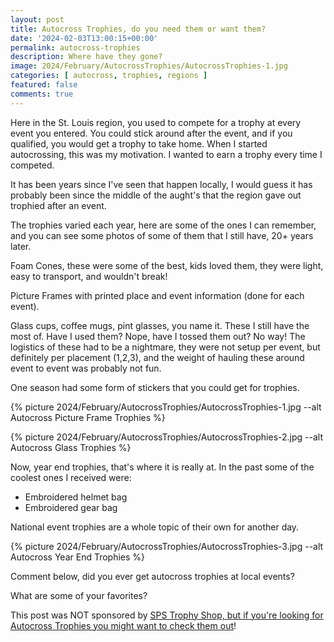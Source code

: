 ```yaml
---
layout: post
title: Autocross Trophies, do you need them or want them? 
date: '2024-02-03T13:00:15+00:00'
permalink: autocross-trophies
description: Where have they gone?
image: 2024/February/AutocrossTrophies/AutocrossTrophies-1.jpg
categories: [ autocross, trophies, regions ]
featured: false
comments: true
---
```

Here in the St. Louis region, you used to compete for a trophy at every event you entered. You could stick around after the event, and if you qualified, you would get a trophy to take home. When I started autocrossing, this was my motivation. I wanted to earn a trophy every time I competed.

It has been years since I've seen that happen locally, I would guess it has probably been since the middle of the aught's that the region gave out trophied after an event. 

The trophies varied each year, here are some of the ones I can remember, and you can see some photos of some of them that I still have, 20+ years later.

Foam Cones, these were some of the best, kids loved them, they were light, easy to transport, and wouldn't break! 

Picture Frames with printed place and event information (done for each event).

Glass cups, coffee mugs, pint glasses, you name it. These I still have the most of. Have I used them? Nope, have I tossed them out? No way! The logistics of these had to be a nightmare, they were not setup per event, but definitely per placement (1,2,3), and the weight of hauling these around event to event was probably not fun.

One season had some form of stickers that you could get for trophies.


{% picture 2024/February/AutocrossTrophies/AutocrossTrophies-1.jpg --alt Autocross Picture Frame Trophies  %}

{% picture 2024/February/AutocrossTrophies/AutocrossTrophies-2.jpg --alt Autocross Glass Trophies  %}


Now, year end trophies, that's where it is really at. In the past some of the coolest ones I received were:
- Embroidered helmet bag
- Embroidered gear bag

National event trophies are a whole topic of their own for another day.

{% picture 2024/February/AutocrossTrophies/AutocrossTrophies-3.jpg --alt Autocross Year End Trophies  %}

Comment below, did you ever get autocross trophies at local events?

What are some of your favorites?

This post was NOT sponsored by [SPS Trophy Shop, but if you're looking for Autocross Trophies you might want to check them out](https://soloperformance.com/collections/sps-trophy-shop)!

